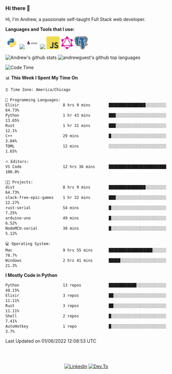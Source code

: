 ### Hi there 👋

Hi, I'm Andrew, a passionate self-taught Full Stack web developer.

**Languages and Tools that I use:**  

<code><img height="40" src="https://raw.githubusercontent.com/github/explore/80688e429a7d4ef2fca1e82350fe8e3517d3494d/topics/python/python.png"></code>
<code><img height="40" src="https://fastapi.tiangolo.com/img/logo-margin/logo-teal.png"></code>
<code><img height="40" src="https://raw.githubusercontent.com/github/explore/d106aa3f6fa091ab80ab5c8cf0d931baff3caaea/topics/elixir/elixir.png"></code>
<code><img height="40" src="https://img.stackshare.io/service/3262/-s9uoLIN.png"></code>
<code><img height="40" src="https://raw.githubusercontent.com/github/explore/80688e429a7d4ef2fca1e82350fe8e3517d3494d/topics/javascript/javascript.png"></code>
<code><img height="40" src="https://raw.githubusercontent.com/github/explore/5c058a388828bb5fde0bcafd4bc867b5bb3f26f3/topics/graphql/graphql.png"></code>
<code><img height="40" src="https://raw.githubusercontent.com/github/explore/80688e429a7d4ef2fca1e82350fe8e3517d3494d/topics/postgresql/postgresql.png"></code>

![Andrew's github stats](https://github-readme-stats.vercel.app/api?username=andrewguest&show_icons=true&theme=vue-dark&count_private=true)
<img height="180em" src="https://github-readme-stats.vercel.app/api/top-langs/?username=andrewguest&theme=vue-dark&layout=compact" alt="andrewguest's github top languages" />

<!--START_SECTION:waka-->
![Code Time](http://img.shields.io/badge/Code%20Time-1%2C119%20hrs%2017%20mins-blue)

📊 **This Week I Spent My Time On** 

```text
⌚︎ Time Zone: America/Chicago

💬 Programming Languages: 
Elixir                   8 hrs 9 mins        ████████████████░░░░░░░░░   64.73% 
Python                   1 hr 43 mins        ███░░░░░░░░░░░░░░░░░░░░░░   13.65% 
Rust                     1 hr 31 mins        ███░░░░░░░░░░░░░░░░░░░░░░   12.1% 
C++                      29 mins             █░░░░░░░░░░░░░░░░░░░░░░░░   3.84% 
TOML                     12 mins             ░░░░░░░░░░░░░░░░░░░░░░░░░   1.65%

🔥 Editors: 
VS Code                  12 hrs 36 mins      █████████████████████████   100.0%

🐱‍💻 Projects: 
dist                     8 hrs 9 mins        ████████████████░░░░░░░░░   64.73% 
slack-free-epic-games    1 hr 32 mins        ███░░░░░░░░░░░░░░░░░░░░░░   12.27% 
rust-serial              54 mins             █░░░░░░░░░░░░░░░░░░░░░░░░   7.25% 
arduino-uno              49 mins             █░░░░░░░░░░░░░░░░░░░░░░░░   6.52% 
NodeMCU-serial           38 mins             █░░░░░░░░░░░░░░░░░░░░░░░░   5.12%

💻 Operating System: 
Mac                      9 hrs 55 mins       ███████████████████░░░░░░   78.7% 
Windows                  2 hrs 41 mins       █████░░░░░░░░░░░░░░░░░░░░   21.3%

```

**I Mostly Code in Python** 

```text
Python                   13 repos            ████████████░░░░░░░░░░░░░   48.15% 
Elixir                   3 repos             ██░░░░░░░░░░░░░░░░░░░░░░░   11.11% 
Rust                     3 repos             ██░░░░░░░░░░░░░░░░░░░░░░░   11.11% 
Shell                    2 repos             █░░░░░░░░░░░░░░░░░░░░░░░░   7.41% 
AutoHotkey               1 repo              █░░░░░░░░░░░░░░░░░░░░░░░░   3.7%

```



 Last Updated on 01/06/2022 12:08:53 UTC
<!--END_SECTION:waka-->

<br><br>
<p align="center">
   <a href="https://www.linkedin.com/in/andrew-guest-a891759a" target="_blank"><img src="https://img.shields.io/badge/LinkedIn-0077B5?style=for-the-badge&logo=linkedin&logoColor=white" alt="Linkedin"></a>
  <a href="https://dev.to/aguest" target="_blank"><img src="https://img.shields.io/badge/Dev.to-0A0A0A?style=for-the-badge&logo=dev%2Eto&logoColor=white" alt="Dev.To"></a>
</p>
